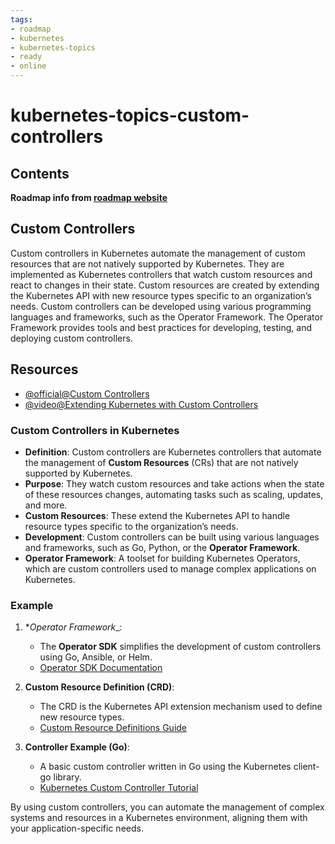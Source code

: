 ```yaml
---
tags:
- roadmap
- kubernetes
- kubernetes-topics
- ready
- online
---
```


# kubernetes-topics-custom-controllers

## Contents

__Roadmap info from [roadmap website](https://roadmap.sh/kubernetes/kubernetes-advanced-topics/custom-controllers)__

## Custom Controllers

Custom controllers in Kubernetes automate the management of custom resources that are not natively supported by Kubernetes. They are implemented as Kubernetes controllers that watch custom resources and react to changes in their state. Custom resources are created by extending the Kubernetes API with new resource types specific to an organization’s needs. Custom controllers can be developed using various programming languages and frameworks, such as the Operator Framework. The Operator Framework provides tools and best practices for developing, testing, and deploying custom controllers.

## Resources

* [@official@Custom Controllers](https://kubernetes.io/docs/concepts/extend-kubernetes/api-extension/custom-resources/#custom-controllers)
* [@video@Extending Kubernetes with Custom Controllers](https://www.youtube.com/results?search_query=Custom+controllers+in+k8s)

### Custom Controllers in Kubernetes

* __Definition__: Custom controllers are Kubernetes controllers that automate the management of __Custom Resources__ (CRs) that are not natively supported by Kubernetes.
* __Purpose__: They watch custom resources and take actions when the state of these resources changes, automating tasks such as scaling, updates, and more.
* __Custom Resources__: These extend the Kubernetes API to handle resource types specific to the organization’s needs.
* __Development__: Custom controllers can be built using various languages and frameworks, such as Go, Python, or the __Operator Framework__.
* __Operator Framework__: A toolset for building Kubernetes Operators, which are custom controllers used to manage complex applications on Kubernetes.

### Example

1. *_Operator Framework__:
   * The __Operator SDK__ simplifies the development of custom controllers using Go, Ansible, or Helm.
   * [Operator SDK Documentation](https://sdk.operatorframework.io/)

2. __Custom Resource Definition (CRD)__:
   * The CRD is the Kubernetes API extension mechanism used to define new resource types.
   * [Custom Resource Definitions Guide](https://kubernetes.io/docs/concepts/extend-kubernetes/api-extension/custom-resources/)

3. __Controller Example (Go)__:
   * A basic custom controller written in Go using the Kubernetes client-go library.
   * [Kubernetes Custom Controller Tutorial](https://kubernetes.io/docs/tasks/extend-kubernetes/custom-resources/custom-controller/)

By using custom controllers, you can automate the management of complex systems and resources in a Kubernetes environment, aligning them with your application-specific needs.
